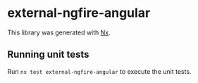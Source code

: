# external-ngfire-angular

This library was generated with [Nx](https://nx.dev).

## Running unit tests

Run `nx test external-ngfire-angular` to execute the unit tests.
